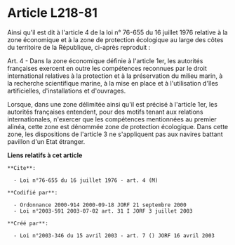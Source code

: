 # Article L218-81

Ainsi qu'il est dit à l'article 4 de la loi n° 76-655 du 16 juillet 1976 relative à la zone économique et à la zone de
protection écologique au large des côtes du territoire de la République, ci-après reproduit :

Art. 4 - Dans la zone économique définie à l'article 1er, les autorités françaises exercent en outre les compétences
reconnues par le droit international relatives à la protection et à la préservation du milieu marin, à la recherche
scientifique marine, à la mise en place et à l'utilisation d'îles artificielles, d'installations et d'ouvrages.

Lorsque, dans une zone délimitée ainsi qu'il est précisé à l'article 1er, les autorités françaises entendent, pour des motifs
tenant aux relations internationales, n'exercer que les compétences mentionnées au premier alinéa, cette zone est dénommée
zone de protection écologique. Dans cette zone, les dispositions de l'article 3 ne s'appliquent pas aux navires battant
pavillon d'un Etat étranger.

**Liens relatifs à cet article**

	**Cite**:

	  - Loi n°76-655 du 16 juillet 1976 - art. 4 (M)

	**Codifié par**:

	  - Ordonnance 2000-914 2000-09-18 JORF 21 septembre 2000
	  - Loi n°2003-591 2003-07-02 art. 31 I JORF 3 juillet 2003

	**Créé par**:

	  - Loi n°2003-346 du 15 avril 2003 - art. 7 () JORF 16 avril 2003
